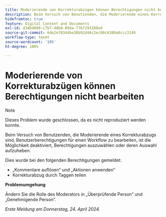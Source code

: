 ```yaml
---
title: Moderierende von Korrekturabzügen können Berechtigungen nicht bearbeiten
description: Beim Versuch von Benutzenden, die Moderierende eines Korrekturabzugs sind, Benutzerberechtigungen für einen Workflow zu bearbeiten, ist die Möglichkeit deaktiviert, Berechtigungen auszuwählen oder deren Auswahl aufzuheben.
hidefromtoc: true
feature: Digital Content and Documents
exl-id: d34b4880-c7b7-48b8-89da-77b7293288ed
source-git-commit: 6de2e70344be38b92d44c2ec90c6380a8ccc3140
workflow-type: tm+mt
source-wordcount: '105'
ht-degree: 100%

---
```


# Moderierende von Korrekturabzügen können Berechtigungen nicht bearbeiten

>[!NOTE]
>
>Dieses Problem wurde geschlossen, da es nicht reproduziert werden konnte.

Beim Versuch von Benutzenden, die Moderierende eines Korrekturabzugs sind, Benutzerberechtigungen für einen Workflow zu bearbeiten, ist die Möglichkeit deaktiviert, Berechtigungen auszuwählen oder deren Auswahl aufzuheben.

Dies wurde bei den folgenden Berechtigungen gemeldet:

* „Kommentare auflösen“ und „Aktionen anwenden“
* Korrekturabzug durch Taggen teilen

**Problemumgehung**

Ändern Sie die Rolle des Moderators in „Überprüfende Person“ und „Genehmigende Person“.

_Erste Meldung am Donnerstag, 24. April 2024._
